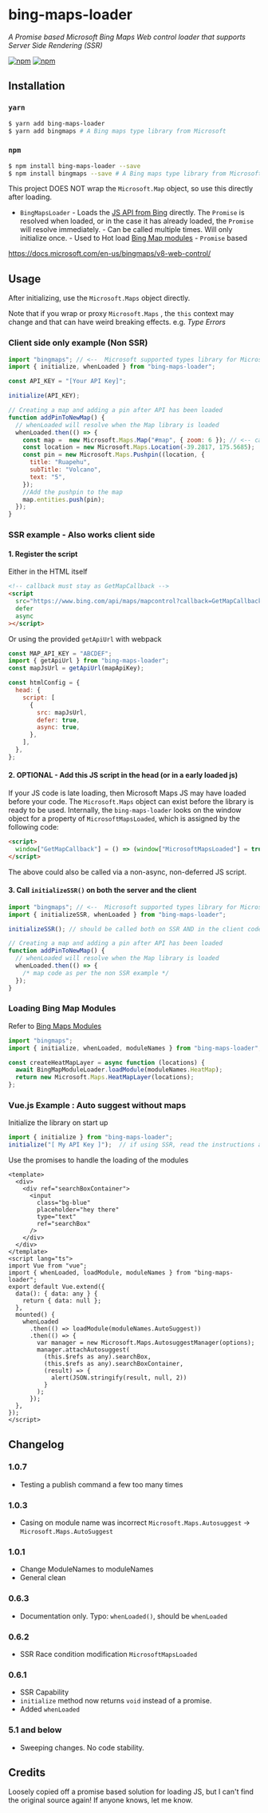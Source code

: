 # bing-maps-loader

_A Promise based Microsoft Bing Maps Web control loader that supports Server Side Rendering (SSR)_

[![npm](https://img.shields.io/npm/dy/bing-maps-loader)](https://www.npmjs.com/package/bing-maps-loader)
[![npm](https://img.shields.io/npm/v/bing-maps-loader)](https://www.npmjs.com/package/bing-maps-loader)

## Installation

### `yarn`

```bash
$ yarn add bing-maps-loader
$ yarn add bingmaps # A Bing maps type library from Microsoft
```

### `npm`

```bash
$ npm install bing-maps-loader --save
$ npm install bingmaps --save # A Bing maps type library from Microsoft
```

This project DOES NOT wrap the `Microsoft.Map` object, so use this directly after loading.

- `BingMapsLoader` - Loads the [JS API from Bing](https://docs.microsoft.com/en-us/bingmaps/v8-web-control/creating-and-hosting-map-controls/creating-a-basic-map-control) directly. The `Promise` is resolved when loaded, or in the case it has already loaded, the `Promise` will resolve immediately. - Can be called multiple times. Will only initialize once. - Used to Hot load [Bing Map modules](https://docs.microsoft.com/en-us/bingmaps/v8-web-control/modules/?toc=https://docs.microsoft.com/en-us/bingmaps/v8-web-control/toc.json&bc=https://docs.microsoft.com/en-us/BingMaps/breadcrumb/toc.json) - `Promise` based

https://docs.microsoft.com/en-us/bingmaps/v8-web-control/

## Usage

After initializing, use the `Microsoft.Maps` object directly.

Note that if you wrap or proxy `Microsoft.Maps` , the `this` context may change and that can have weird breaking effects. e.g. _Type Errors_

### Client side only example (Non SSR)

```js
import "bingmaps"; // <--  Microsoft supported types library for Microsoft.Maps
import { initialize, whenLoaded } from "bing-maps-loader";

const API_KEY = "[Your API Key]";

initialize(API_KEY);

// Creating a map and adding a pin after API has been loaded
function addPinToNewMap() {
  // whenLoaded will resolve when the Map library is loaded
  whenLoaded.then(() => {
    const map =  new Microsoft.Maps.Map("#map", { zoom: 6 }); // <-- can also use references e.g. Vue $refs, React.createRef()
    const location = new Microsoft.Maps.Location(-39.2817, 175.5685);
    const pin = new Microsoft.Maps.Pushpin((location, {
      title: "Ruapehu",
      subTitle: "Volcano",
      text: "5",
    });
    //Add the pushpin to the map
    map.entities.push(pin);
  });
}
```

### SSR example - Also works client side

#### 1. Register the script

Either in the HTML itself

```html
<!-- callback must stay as GetMapCallback -->
<script
  src="https://www.bing.com/api/maps/mapcontrol?callback=GetMapCallback&amp;key=[MY API KEY]"
  defer
  async
></script>
```

Or using the provided `getApiUrl` with webpack

```js
const MAP_API_KEY = "ABCDEF";
import { getApiUrl } from "bing-maps-loader";
const mapJsUrl = getApiUrl(mapApiKey);

const htmlConfig = {
  head: {
    script: [
      {
        src: mapJsUrl,
        defer: true,
        async: true,
      },
    ],
  },
};
```

#### 2. OPTIONAL - Add this JS script in the head (or in a early loaded js)

If your JS code is late loading, then Microsoft Maps JS may have loaded before your code.
The `Microsoft.Maps` object can exist before the library is ready to be used. 
Internally, the `bing-maps-loader` looks on the window object for a property of `MicrosoftMapsLoaded`, which is assigned by the following code:

```html
<script>
  window["GetMapCallback"] = () => (window["MicrosoftMapsLoaded"] = true);
</script>
```

The above could also be called via a non-async, non-deferred JS script. 


#### 3. Call `initializeSSR()` on both the server and the client

```js
import "bingmaps"; // <--  Microsoft supported types library for Microsoft.Maps
import { initializeSSR, whenLoaded } from "bing-maps-loader";

initializeSSR(); // should be called both on SSR AND in the client code

// Creating a map and adding a pin after API has been loaded
function addPinToNewMap() {
  // whenLoaded will resolve when the Map library is loaded
  whenLoaded.then(() => {
    /* map code as per the non SSR example */
  });
}
```

### Loading Bing Map Modules

Refer to [Bing Maps Modules](https://docs.microsoft.com/en-us/bingmaps/v8-web-control/modules/?toc=https://docs.microsoft.com/en-us/bingmaps/v8-web-control/toc.json&bc=https://docs.microsoft.com/en-us/BingMaps/breadcrumb/toc.json)

```js
import "bingmaps";
import { initialize, whenLoaded, moduleNames } from "bing-maps-loader";

const createHeatMapLayer = async function (locations) {
  await BingMapModuleLoader.loadModule(moduleNames.HeatMap);
  return new Microsoft.Maps.HeatMapLayer(locations);
};
```

### Vue.js Example : Auto suggest without maps
Initialize the library on start up
```js
import { initialize } from "bing-maps-loader";
initialize("[ My API Key ]");  // if using SSR, read the instructions above.
```

Use the promises to handle the loading of the modules
```vue
<template>
  <div>
    <div ref="searchBoxContainer">
      <input
        class="bg-blue"
        placeholder="hey there"
        type="text"
        ref="searchBox"
      />
    </div>
  </div>
</template>
<script lang="ts">
import Vue from "vue";
import { whenLoaded, loadModule, moduleNames } from "bing-maps-loader";
export default Vue.extend({
  data(): { data: any } {
    return { data: null };
  },
  mounted() {
    whenLoaded    
      .then(() => loadModule(moduleNames.AutoSuggest))
      .then(() => {    
        var manager = new Microsoft.Maps.AutosuggestManager(options);
        manager.attachAutosuggest(
          (this.$refs as any).searchBox,
          (this.$refs as any).searchBoxContainer,
          (result) => {
            alert(JSON.stringify(result, null, 2))
          }
        );
      });
  },
});
</script>
```


## Changelog

### 1.0.7
 - Testing a publish command a few too many times

### 1.0.3
 - Casing on module name was incorrect `Microsoft.Maps.Autosuggest` -> `Microsoft.Maps.AutoSuggest`
 
### 1.0.1
 - Change ModuleNames to moduleNames
 - General clean 

### 0.6.3 

- Documentation only. Typo: `whenLoaded()`, should be `whenLoaded`

### 0.6.2

- SSR Race condition modification `MicrosoftMapsLoaded`

### 0.6.1

- SSR Capability
- `initialize` method now returns `void` instead of a promise.
- Added `whenLoaded`

### 5.1 and below

- Sweeping changes. No code stability.

## Credits

Loosely copied off a promise based solution for loading JS, but I can't find the original source again!
If anyone knows, let me know.
